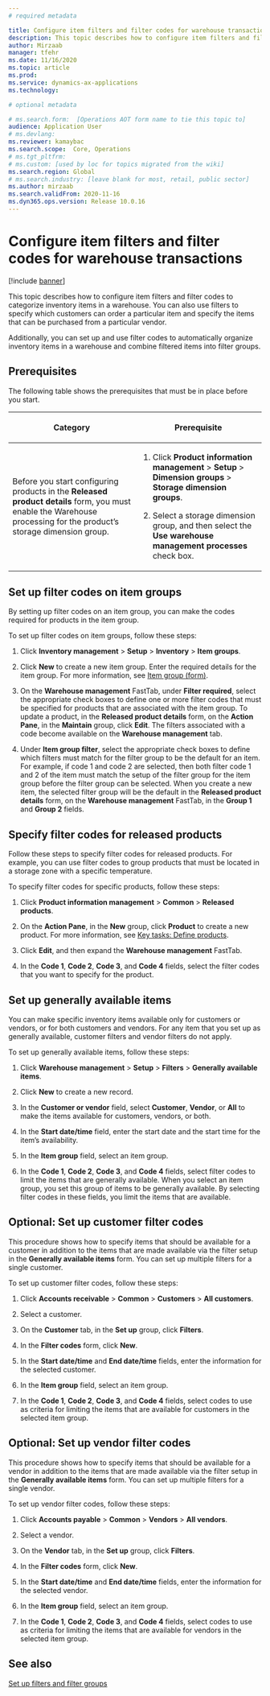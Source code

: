 ```yaml
---
# required metadata

title: Configure item filters and filter codes for warehouse transactions
description: This topic describes how to configure item filters and filter codes to categorize inventory items in a warehouse. You can also use filters to specify which customers can order a particular item and specify the items that can be purchased from a particular vendor.
author: Mirzaab
manager: tfehr
ms.date: 11/16/2020
ms.topic: article
ms.prod: 
ms.service: dynamics-ax-applications
ms.technology: 

# optional metadata

# ms.search.form:  [Operations AOT form name to tie this topic to]
audience: Application User
# ms.devlang: 
ms.reviewer: kamaybac
ms.search.scope:  Core, Operations
# ms.tgt_pltfrm: 
# ms.custom: [used by loc for topics migrated from the wiki]
ms.search.region: Global
# ms.search.industry: [leave blank for most, retail, public sector]
ms.author: mirzaab
ms.search.validFrom: 2020-11-16
ms.dyn365.ops.version: Release 10.0.16
---
```


# Configure item filters and filter codes for warehouse transactions

[!include [banner](../includes/banner.md)]

This topic describes how to configure item filters and filter codes to categorize inventory items in a warehouse. You can also use filters to specify which customers can order a particular item and specify the items that can be purchased from a particular vendor.

Additionally, you can set up and use filter codes to automatically organize inventory items in a warehouse and combine filtered items into filter groups.

## Prerequisites

The following table shows the prerequisites that must be in place before you start.

<table>
<colgroup>
<col style="width: 50%" />
<col style="width: 50%" />
</colgroup>
<thead>
<tr class="header">
<th><p>Category</p></th>
<th><p>Prerequisite</p></th>
</tr>
</thead>
<tbody>
<tr class="odd">
<td><p>Before you start configuring products in the <strong>Released product details</strong> form, you must enable the Warehouse processing for the product’s storage dimension group.</p></td>
<td><ol>
<li><p>Click <strong>Product information management</strong> &gt; <strong>Setup</strong> &gt; <strong>Dimension groups</strong> &gt; <strong>Storage dimension groups</strong>.</p></li>
<li><p>Select a storage dimension group, and then select the <strong>Use warehouse management processes</strong> check box.</p></li>
</ol>
<p></p></td>
</tr>
</tbody>
</table>


## Set up filter codes on item groups

By setting up filter codes on an item group, you can make the codes required for products in the item group.

To set up filter codes on item groups, follow these steps:

1.  Click **Inventory management** \> **Setup** \> **Inventory** \> **Item groups**.

2.  Click **New** to create a new item group. Enter the required details for the item group. For more information, see [Item group (form)](https://technet.microsoft.com/library/aa575515\(v=ax.60\)).

3.  On the **Warehouse management** FastTab, under **Filter required**, select the appropriate check boxes to define one or more filter codes that must be specified for products that are associated with the item group. To update a product, in the **Released product details** form, on the **Action Pane**, in the **Maintain** group, click **Edit**. The filters associated with a code become available on the **Warehouse management** tab.

4.  Under **Item group filter**, select the appropriate check boxes to define which filters must match for the filter group to be the default for an item. For example, if code 1 and code 2 are selected, then both filter code 1 and 2 of the item must match the setup of the filter group for the item group before the filter group can be selected. When you create a new item, the selected filter group will be the default in the **Released product details** form, on the **Warehouse management** FastTab, in the **Group 1** and **Group 2** fields.

## Specify filter codes for released products

Follow these steps to specify filter codes for released products. For example, you can use filter codes to group products that must be located in a storage zone with a specific temperature.

To specify filter codes for specific products, follow these steps:

1.  Click **Product information management** \> **Common** \> **Released products**.

2.  On the **Action Pane**, in the **New** group, click **Product** to create a new product. For more information, see [Key tasks: Define products](key-tasks-define-products.md).

3.  Click **Edit**, and then expand the **Warehouse management** FastTab.

4.  In the **Code 1**, **Code 2**, **Code 3**, and **Code 4** fields, select the filter codes that you want to specify for the product.

## Set up generally available items

You can make specific inventory items available only for customers or vendors, or for both customers and vendors. For any item that you set up as generally available, customer filters and vendor filters do not apply.

To set up generally available items, follow these steps:

1.  Click **Warehouse management** \> **Setup** \> **Filters** \> **Generally available items**.

2.  Click **New** to create a new record.

3.  In the **Customer or vendor** field, select **Customer**, **Vendor**, or **All** to make the items available for customers, vendors, or both.

4.  In the **Start date/time** field, enter the start date and the start time for the item’s availability.

5.  In the **Item group** field, select an item group.

6.  In the **Code 1**, **Code 2**, **Code 3**, and **Code 4** fields, select filter codes to limit the items that are generally available. When you select an item group, you set this group of items to be generally available. By selecting filter codes in these fields, you limit the items that are available.

## Optional: Set up customer filter codes

This procedure shows how to specify items that should be available for a customer in addition to the items that are made available via the filter setup in the **Generally available items** form. You can set up multiple filters for a single customer.

To set up customer filter codes, follow these steps:

1.  Click **Accounts receivable** \> **Common** \> **Customers** \> **All customers**.

2.  Select a customer.

3.  On the **Customer** tab, in the **Set up** group, click **Filters**.

4.  In the **Filter codes** form, click **New**.

5.  In the **Start date/time** and **End date/time** fields, enter the information for the selected customer.

6.  In the **Item group** field, select an item group.

7.  In the **Code 1**, **Code 2**, **Code 3**, and **Code 4** fields, select codes to use as criteria for limiting the items that are available for customers in the selected item group.

## Optional: Set up vendor filter codes

This procedure shows how to specify items that should be available for a vendor in addition to the items that are made available via the filter setup in the **Generally available items** form. You can set up multiple filters for a single vendor.

To set up vendor filter codes, follow these steps:

1.  Click **Accounts payable** \> **Common** \> **Vendors** \> **All vendors**.

2.  Select a vendor.

3.  On the **Vendor** tab, in the **Set up** group, click **Filters**.

4.  In the **Filter codes** form, click **New**.

5.  In the **Start date/time** and **End date/time** fields, enter the information for the selected vendor.

6.  In the **Item group** field, select an item group.

7.  In the **Code 1**, **Code 2**, **Code 3**, and **Code 4** fields, select codes to use as criteria for limiting the items that are available for vendors in the selected item group.

## See also

[Set up filters and filter groups](filters-and-filter-groups.md)


